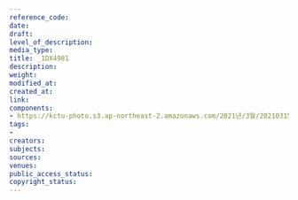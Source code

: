 ```yaml
---
reference_code: 
date: 
draft: 
level_of_description: 
media_type: 
title: _1DX4981
description: 
weight: 
modified_at: 
created_at: 
link: 
components:
- https://kctu-photo.s3.ap-northeast-2.amazonaws.com/2021년/3월/20210315_'거침없는+민주노총!+110만의+총파업'+2021년+민주노총+투쟁선포+기자회견/_1DX4981.jpg
tags:
- 
creators: 
subjects: 
sources: 
venues: 
public_access_status: 
copyright_status: 
---
```

